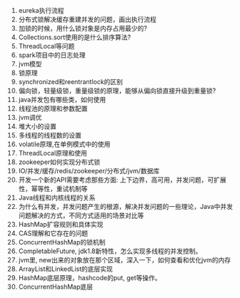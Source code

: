 1. eureka执行流程
2. 分布式锁解决缓存重建并发的问题，画出执行流程
3. 加锁的时候，用什么锁对象是内存占用最少的?
4. Collections.sort使用的是什么排序算法?
5. ThreadLocal等问题
6. spark项目中的日志处理
7. jvm模型
8. 锁原理
9. synchronized和reentrantlock的区别
10. 偏向锁，轻量级锁，重量级锁的原理，能够从偏向锁直接升级到重量锁?
11. java并发包有哪些类，如何使用
12. 线程池的原理和参数配置
13. jvm调优
14. 堆大小的设置
15. 多线程的线程数的设置
16. volatile原理,在单例模式中的使用
17. ThreadLocal原理和使用
18. zookeeper如何实现分布式锁
19. IO/并发/缓存/redis/zookeeper/分布式/jvm/数据库
20. 开发一个新的API需要考虑那些方面: 上下边界，高可用，并发问题，可扩展性，幂等性，重试机制等
21. Java线程和内核线程的关系
22. 为什么有并发，并发问题产生的根源，解决并发问题的一些理论，Java中并发问题解决的方式，不同方式适用的场景对比等
23. HashMap扩容规则和具体实现
24. CAS理解和它存在的问题
25. ConcurrentHashMap的锁机制
26. CompletableFuture, jdk1.8新特性，怎么实现多线程的并发控制。
27. jvm里, new出来的对象放在那个区域，深入一下，如何查看和优化jvm的内存
28. ArrayList和LinkedList的底层实现
29. HashMap底层原理，hashcode的put, get等操作。
30. ConcurrentHashMap底层
